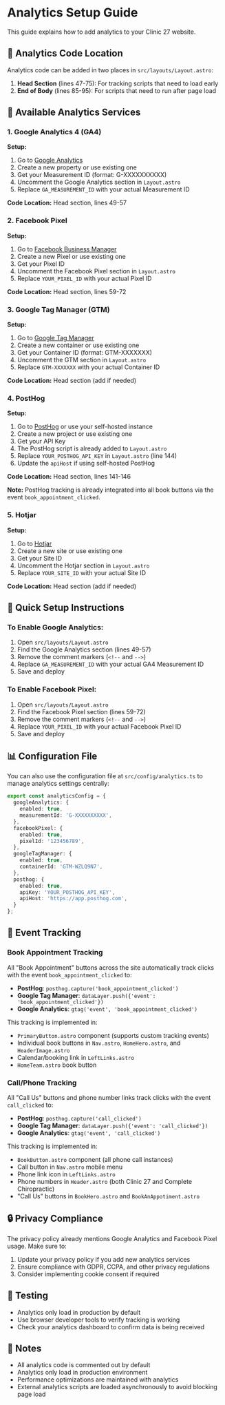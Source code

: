 # Analytics Setup Guide

This guide explains how to add analytics to your Clinic 27 website.

## 📍 Analytics Code Location

Analytics code can be added in two places in `src/layouts/Layout.astro`:

1. **Head Section** (lines 47-75): For tracking scripts that need to load early
2. **End of Body** (lines 85-95): For scripts that need to run after page load

## 🔧 Available Analytics Services

### 1. Google Analytics 4 (GA4)

**Setup:**
1. Go to [Google Analytics](https://analytics.google.com/)
2. Create a new property or use existing one
3. Get your Measurement ID (format: G-XXXXXXXXXX)
4. Uncomment the Google Analytics section in `Layout.astro`
5. Replace `GA_MEASUREMENT_ID` with your actual Measurement ID

**Code Location:** Head section, lines 49-57

### 2. Facebook Pixel

**Setup:**
1. Go to [Facebook Business Manager](https://business.facebook.com/)
2. Create a new Pixel or use existing one
3. Get your Pixel ID
4. Uncomment the Facebook Pixel section in `Layout.astro`
5. Replace `YOUR_PIXEL_ID` with your actual Pixel ID

**Code Location:** Head section, lines 59-72

### 3. Google Tag Manager (GTM)

**Setup:**
1. Go to [Google Tag Manager](https://tagmanager.google.com/)
2. Create a new container or use existing one
3. Get your Container ID (format: GTM-XXXXXXX)
4. Uncomment the GTM section in `Layout.astro`
5. Replace `GTM-XXXXXXX` with your actual Container ID

**Code Location:** Head section (add if needed)

### 4. PostHog

**Setup:**
1. Go to [PostHog](https://posthog.com/) or use your self-hosted instance
2. Create a new project or use existing one
3. Get your API Key
4. The PostHog script is already added to `Layout.astro`
5. Replace `YOUR_POSTHOG_API_KEY` in `Layout.astro` (line 144)
6. Update the `apiHost` if using self-hosted PostHog

**Code Location:** Head section, lines 141-146

**Note:** PostHog tracking is already integrated into all book buttons via the event `book_appointment_clicked`.

### 5. Hotjar

**Setup:**
1. Go to [Hotjar](https://www.hotjar.com/)
2. Create a new site or use existing one
3. Get your Site ID
4. Uncomment the Hotjar section in `Layout.astro`
5. Replace `YOUR_SITE_ID` with your actual Site ID

**Code Location:** Head section (add if needed)

## 🚀 Quick Setup Instructions

### To Enable Google Analytics:

1. Open `src/layouts/Layout.astro`
2. Find the Google Analytics section (lines 49-57)
3. Remove the comment markers (`<!--` and `-->`)
4. Replace `GA_MEASUREMENT_ID` with your actual GA4 Measurement ID
5. Save and deploy

### To Enable Facebook Pixel:

1. Open `src/layouts/Layout.astro`
2. Find the Facebook Pixel section (lines 59-72)
3. Remove the comment markers (`<!--` and `-->`)
4. Replace `YOUR_PIXEL_ID` with your actual Facebook Pixel ID
5. Save and deploy

## 📊 Configuration File

You can also use the configuration file at `src/config/analytics.ts` to manage analytics settings centrally:

```typescript
export const analyticsConfig = {
  googleAnalytics: {
    enabled: true,
    measurementId: 'G-XXXXXXXXXX',
  },
  facebookPixel: {
    enabled: true,
    pixelId: '123456789',
  },
  googleTagManager: {
    enabled: true,
    containerId: 'GTM-WZLQ9N7',
  },
  posthog: {
    enabled: true,
    apiKey: 'YOUR_POSTHOG_API_KEY',
    apiHost: 'https://app.posthog.com',
  }
};
```

## 📍 Event Tracking

### Book Appointment Tracking

All "Book Appointment" buttons across the site automatically track clicks with the event `book_appointment_clicked` to:
- **PostHog**: `posthog.capture('book_appointment_clicked')`
- **Google Tag Manager**: `dataLayer.push({'event': 'book_appointment_clicked'})`
- **Google Analytics**: `gtag('event', 'book_appointment_clicked')`

This tracking is implemented in:
- `PrimaryButton.astro` component (supports custom tracking events)
- Individual book buttons in `Nav.astro`, `HomeHero.astro`, and `HeaderImage.astro`
- Calendar/booking link in `LeftLinks.astro`
- `HomeTeam.astro` book button

### Call/Phone Tracking

All "Call Us" buttons and phone number links track clicks with the event `call_clicked` to:
- **PostHog**: `posthog.capture('call_clicked')`
- **Google Tag Manager**: `dataLayer.push({'event': 'call_clicked'})`
- **Google Analytics**: `gtag('event', 'call_clicked')`

This tracking is implemented in:
- `BookButton.astro` component (all phone call instances)
- Call button in `Nav.astro` mobile menu
- Phone link icon in `LeftLinks.astro`
- Phone numbers in `Header.astro` (both Clinic 27 and Complete Chiropractic)
- "Call Us" buttons in `BookHero.astro` and `BookAnAppotiment.astro`

## 🔒 Privacy Compliance

The privacy policy already mentions Google Analytics and Facebook Pixel usage. Make sure to:

1. Update your privacy policy if you add new analytics services
2. Ensure compliance with GDPR, CCPA, and other privacy regulations
3. Consider implementing cookie consent if required

## 🧪 Testing

- Analytics only load in production by default
- Use browser developer tools to verify tracking is working
- Check your analytics dashboard to confirm data is being received

## 📝 Notes

- All analytics code is commented out by default
- Analytics only load in production environment
- Performance optimizations are maintained with analytics
- External analytics scripts are loaded asynchronously to avoid blocking page load 